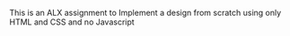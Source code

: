 This is an ALX assignment to Implement a design from scratch using only HTML and CSS and no Javascript
